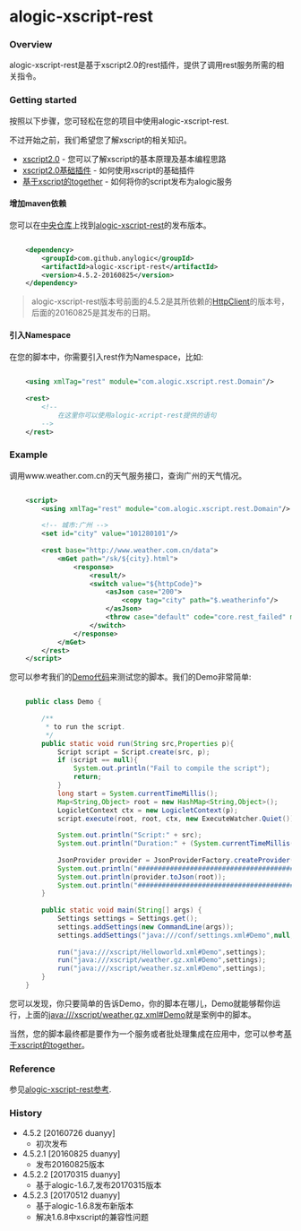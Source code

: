 alogic-xscript-rest
===================

### Overview

alogic-xscript-rest是基于xscript2.0的rest插件，提供了调用rest服务所需的相关指令。

### Getting started

按照以下步骤，您可轻松在您的项目中使用alogic-xscript-rest.

不过开始之前，我们希望您了解xscript的相关知识。

- [xscript2.0](https://github.com/yyduan/alogic/blob/master/alogic-doc/alogic-common/xscript2.md) - 您可以了解xscript的基本原理及基本编程思路
- [xscript2.0基础插件](https://github.com/yyduan/alogic/blob/master/alogic-doc/alogic-common/xscript2-plugins.md) - 如何使用xscript的基础插件
- [基于xscript的together](https://github.com/yyduan/alogic/blob/master/alogic-doc/alogic-common/xscript2-together.md) - 如何将你的script发布为alogic服务

#### 增加maven依赖

您可以在[中央仓库](http://mvnrepository.com/)上找到[alogic-xscript-rest](http://mvnrepository.com/search?q=com.github.anylogic%3Aalogic-xscript-rest)的发布版本。

```xml

    <dependency>
        <groupId>com.github.anylogic</groupId>
        <artifactId>alogic-xscript-rest</artifactId>
        <version>4.5.2-20160825</version>
    </dependency>   	

```

> alogic-xscript-rest版本号前面的4.5.2是其所依赖的[HttpClient](http://hc.apache.org/httpcomponents-client-4.5.x/index.html)的版本号，后面的20160825是其发布的日期。

#### 引入Namespace

在您的脚本中，你需要引入rest作为Namespace，比如:

```xml
	
	<using xmlTag="rest" module="com.alogic.xscript.rest.Domain"/>
	
	<rest>
		<!--
			在这里你可以使用alogic-xcript-rest提供的语句
		-->
	</rest>
```

### Example

调用www.weather.com.cn的天气服务接口，查询广州的天气情况。

```xml

	<script>
		<using xmlTag="rest" module="com.alogic.xscript.rest.Domain"/>
		
		<!-- 城市:广州 -->
		<set id="city" value="101280101"/>
		
		<rest base="http://www.weather.com.cn/data">
			<mGet path="/sk/${city}.html">
				<response>
					<result/>
					<switch value="${httpCode}">
						<asJson case="200">
							<copy tag="city" path="$.weatherinfo"/>
						</asJson>
						<throw case="default" code="core.rest_failed" msg="远程服务调用错误."/>
					</switch>
				</response>
			</mGet>
		</rest>
	</script>

```

您可以参考我们的[Demo代码](src/test/java/Demo.java)来测试您的脚本。我们的Demo非常简单:

```java

	public class Demo {
	
		/**
		 * to run the script.
		 */
		public static void run(String src,Properties p){
			Script script = Script.create(src, p);
			if (script == null){
				System.out.println("Fail to compile the script");
				return;
			}
			long start = System.currentTimeMillis();
			Map<String,Object> root = new HashMap<String,Object>();
			LogicletContext ctx = new LogicletContext(p);
			script.execute(root, root, ctx, new ExecuteWatcher.Quiet());
			
			System.out.println("Script:" + src);
			System.out.println("Duration:" + (System.currentTimeMillis() - start) + "ms");
			
			JsonProvider provider = JsonProviderFactory.createProvider();
			System.out.println("#########################################################");
			System.out.println(provider.toJson(root));				
			System.out.println("#########################################################");
		}
		
		public static void main(String[] args) {
			Settings settings = Settings.get();		
			settings.addSettings(new CommandLine(args));		
			settings.addSettings("java:///conf/settings.xml#Demo",null,Settings.getResourceFactory());
			
			run("java:///xscript/Helloworld.xml#Demo",settings);
			run("java:///xscript/weather.gz.xml#Demo",settings);
			run("java:///xscript/weather.sz.xml#Demo",settings);
		}	
	}

```

您可以发现，你只要简单的告诉Demo，你的脚本在哪儿，Demo就能够帮你运行，上面的[java:///xscript/weather.gz.xml#Demo](src/test/resources/xscript/weather.gz.xml#Demo)就是案例中的脚本。

当然，您的脚本最终都是要作为一个服务或者批处理集成在应用中，您可以参考[基于xscript的together](https://github.com/yyduan/alogic/blob/master/alogic-doc/alogic-common/xscript2-together.md)。

### Reference

参见[alogic-xscript-rest参考](src/docs/reference.md).

### History

- 4.5.2 [20160726 duanyy]
	+ 初次发布
- 4.5.2.1 [20160825 duanyy]
	+ 发布20160825版本
- 4.5.2.2 [20170315 duanyy]
	+ 基于alogic-1.6.7,发布20170315版本
- 4.5.2.3 [20170512 duanyy]
	+ 基于alogic-1.6.8发布新版本
	+ 解决1.6.8中xscript的兼容性问题
